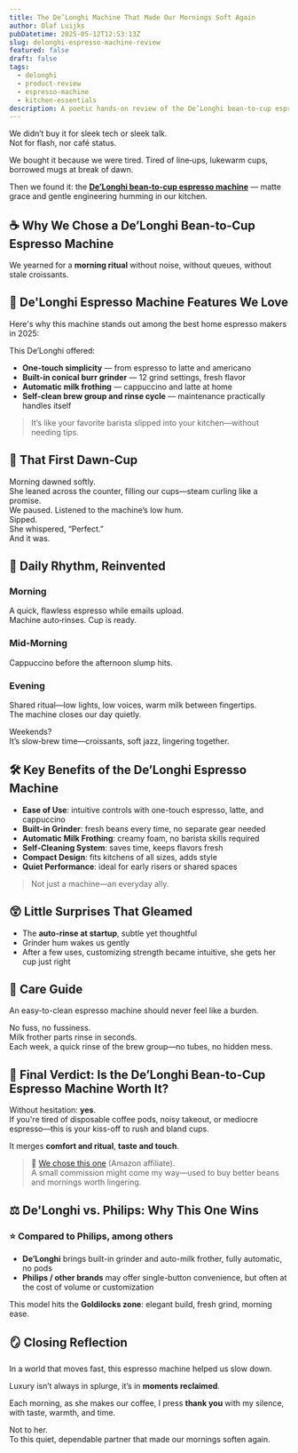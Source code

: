 ```yaml
---
title: The De’Longhi Machine That Made Our Mornings Soft Again
author: Olaf Luijks
pubDatetime: 2025-05-12T12:53:13Z
slug: delonghi-espresso-machine-review
featured: false
draft: false
tags:
  - delonghi
  - product-review
  - espresso-machine
  - kitchen-essentials
description: A poetic hands-on review of the De’Longhi bean-to-cup espresso machine that brought ease, intimacy, and flavor to our mornings. One-touch drinks, real crema, no-fuss frothing.
---
```


We didn’t buy it for sleek tech or sleek talk.  
Not for flash, nor café status.

We bought it because we were tired.
Tired of line‑ups, lukewarm cups, borrowed mugs at break of dawn.

Then we found it: the [**De’Longhi bean‑to‑cup espresso machine**](https://amzn.to/3ZlhUSp) — matte grace and gentle engineering humming in our kitchen.

## ☕ Why We Chose a De’Longhi Bean-to-Cup Espresso Machine

We yearned for a **morning ritual** without noise, without queues, without stale croissants.

## 🌟 De'Longhi Espresso Machine Features We Love

Here's why this machine stands out among the best home espresso makers in 2025:

This De’Longhi offered:

- **One-touch simplicity** — from espresso to latte and americano
- **Built-in conical burr grinder** — 12 grind settings, fresh flavor
- **Automatic milk frothing** — cappuccino and latte at home
- **Self-clean brew group and rinse cycle** — maintenance practically handles itself

> It’s like your favorite barista slipped into your kitchen—without needing tips.

## 🌅 That First Dawn‑Cup

Morning dawned softly.  
She leaned across the counter, filling our cups—steam curling like a promise.  
We paused. Listened to the machine’s low hum.  
Sipped.  
She whispered, “Perfect.”  
And it was.

## 🔄 Daily Rhythm, Reinvented

### Morning

A quick, flawless espresso while emails upload.  
Machine auto‑rinses. Cup is ready.

### Mid‑Morning

Cappuccino before the afternoon slump hits.

### Evening

Shared ritual—low lights, low voices, warm milk between fingertips.  
The machine closes our day quietly.

Weekends?  
It’s slow‑brew time—croissants, soft jazz, lingering together.

## 🛠 Key Benefits of the De’Longhi Espresso Machine

- **Ease of Use**: intuitive controls with one-touch espresso, latte, and cappuccino
- **Built-in Grinder**: fresh beans every time, no separate gear needed
- **Automatic Milk Frothing**: creamy foam, no barista skills required
- **Self-Cleaning System**: saves time, keeps flavors fresh
- **Compact Design**: fits kitchens of all sizes, adds style
- **Quiet Performance**: ideal for early risers or shared spaces

> Not just a machine—an everyday ally.

## 😲 Little Surprises That Gleamed

- The **auto-rinse at startup**, subtle yet thoughtful
- Grinder hum wakes us gently
- After a few uses, customizing strength became intuitive, she gets her cup just right

## 🧽 Care Guide

An easy-to-clean espresso machine should never feel like a burden.

No fuss, no fussiness.  
Milk frother parts rinse in seconds.  
Each week, a quick rinse of the brew group—no tubes, no hidden mess.

## 💸 Final Verdict: Is the De’Longhi Bean-to-Cup Espresso Machine Worth It?

Without hesitation: **yes**.  
If you're tired of disposable coffee pods, noisy takeout, or mediocre espresso—this is your kiss-off to rush and bland cups.

It merges **comfort and ritual**, **taste and touch**.

> 🔗 [We chose this one](https://amzn.to/3ZlhUSp) (Amazon affiliate).  
> A small commission might come my way—used to buy better beans and mornings worth lingering.

## ⚖️ De'Longhi vs. Philips: Why This One Wins

### ⭐ Compared to Philips, among others

- **De’Longhi** brings built-in grinder and auto-milk frother, fully automatic, no pods
- **Philips / other brands** may offer single-button convenience, but often at the cost of volume or customization

This model hits the **Goldilocks zone**: elegant build, fresh grind, morning ease.

## 🪞 Closing Reflection

In a world that moves fast, this espresso machine helped us slow down.

Luxury isn’t always in splurge, it’s in **moments reclaimed**.

Each morning, as she makes our coffee, I press **thank you** with my silence, with taste, warmth, and time.

Not to her.  
To this quiet, dependable partner that made our mornings soften again.
